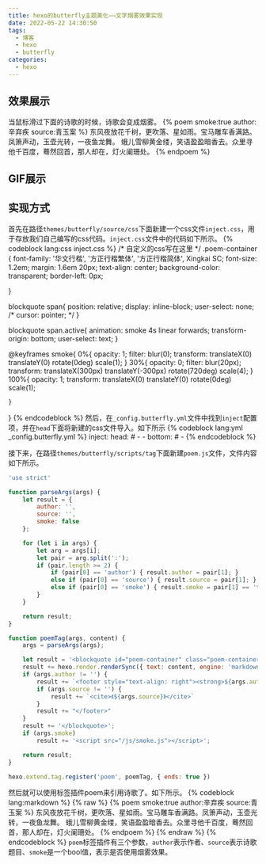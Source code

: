 ```yaml
---
title: hexo的butterfly主题美化——文字烟雾效果实现
date: 2022-05-22 14:30:50
tags:
  - 博客
  - hexo
  - butterfly
categories:
  - hexo
---
```

## 效果展示
当鼠标滑过下面的诗歌的时候，诗歌会变成烟雾。
{% poem smoke:true author:辛弃疾 source:青玉案 %}
东风夜放花千树，更吹落、星如雨。宝马雕车香满路。凤箫声动，玉壶光转，一夜鱼龙舞。
蛾儿雪柳黄金缕，笑语盈盈暗香去。众里寻他千百度，蓦然回首，那人却在，灯火阑珊处。
{% endpoem %}
## GIF展示

## 实现方式
首先在路径`themes/butterfly/source/css`下面新建一个css文件`inject.css`，用于存放我们自己编写的css代码。`inject.css`文件中的代码如下所示。
{% codeblock lang:css inject.css %}
/* 自定义的css写在这里 */
.poem-container {
    font-family: '华文行楷', '方正行楷繁体', '方正行楷简体',  Xingkai SC;
    font-size: 1.2em;
    margin: 1.6em 20px;
    text-align: center;
    background-color: transparent;
    border-left: 0px;

}

blockquote  span{
    position: relative;
    display: inline-block;
    user-select: none;
    /* cursor: pointer; */
}

blockquote span.active{
    animation: smoke 4s linear forwards;
    transform-origin: bottom;
    user-select: text;
}

@keyframes smoke{
    0%{
        opacity: 1;
        filter: blur(0);
        transform: translateX(0) translateY(0) rotate(0deg) scale(1);
    }
    30%{
        opacity: 0;
        filter: blur(20px);
        transform: translateX(300px) translateY(-300px) rotate(720deg) scale(4);
    }
    100%{
        opacity: 1;
        transform: translateX(0) translateY(0) rotate(0deg) scale(1);
    
    }
}
{% endcodeblock %}
然后，在`_config.butterfly.yml`文件中找到`inject`配置项，并在`head`下面将新建的css文件导入。如下所示
{% codeblock lang:yml _config.butterfly.yml %}
inject:
  head:
    # - <link rel="stylesheet" href="/xxx.css">
    - <link rel="stylesheet" href="/css/inject.css">
  bottom:
    # - <script src="xxxx"></script>
{% endcodeblock %}

接下来，在路径`themes/butterfly/scripts/tag`下面新建`poem.js`文件，文件内容如下所示。
```javascript
'use strict'

function parseArgs(args) {
    let result = {
        author: '',
        source: '',
        smoke: false
    };

    for (let i in args) {
        let arg = args[i];
        let pair = arg.split(':');
        if (pair.length >= 2) {
            if (pair[0] == 'author') { result.author = pair[1]; }
            else if (pair[0] == 'source') { result.source = pair[1]; }
            else if (pair[0] == 'smoke') { result.smoke = pair[1] == 'true' ? true: false; }
        }
    }

    return result;
}

function poemTag(args, content) {
    args = parseArgs(args);

    let result = '<blockquote id="poem-container" class="poem-container">';
    result += hexo.render.renderSync({ text: content, engine: 'markdown' });
    if (args.author != '') {
        result += `<footer style="text-align: right"><strong>${args.author}</strong>`;
        if (args.source != '') {
            result += `<cite>《${args.source}》</cite>`
        }
        result += "</footer>"
    }
    result += '</blockquote>';
    if (args.smoke)
        result += '<script src="/js/smoke.js"></script>';

    return result;
}

hexo.extend.tag.register('poem', poemTag, { ends: true })

```
然后就可以使用标签插件poem来引用诗歌了。如下所示。
{% codeblock lang:markdown %} {% raw  %}
{% poem smoke:true author:辛弃疾 source:青玉案 %}
东风夜放花千树，更吹落、星如雨。宝马雕车香满路。凤箫声动，玉壶光转，一夜鱼龙舞。
蛾儿雪柳黄金缕，笑语盈盈暗香去。众里寻他千百度，蓦然回首，那人却在，灯火阑珊处。
{% endpoem %} {% endraw %}
{% endcodeblock %}
`poem`标签插件有三个参数，`author`表示作者、`source`表示诗歌题目、`smoke`是一个bool值，表示是否使用烟雾效果。
